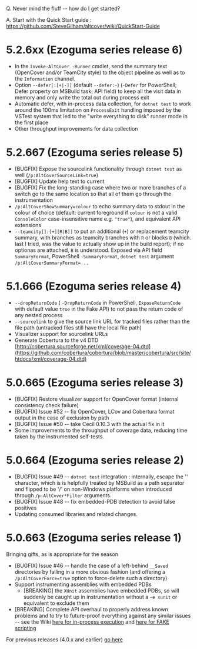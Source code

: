 Q. Never mind the fluff -- how do I get started?

A. Start with the Quick Start guide : https://github.com/SteveGilham/altcover/wiki/QuickStart-Guide

# 5.2.6xx (Ezoguma series release 6)
* In the `Invoke-AltCover -Runner` cmdlet, send the summary text (OpenCover and/or TeamCity style) to the object pipeline as well as to the `Information` channel.
* Option `--defer[:[+|-]]` (default `--defer:-`) (`-Defer` for PowerShell; Defer property on MSBuild task; API field) to keep all the visit data in memory and only write the total out during process exit
* Automatic defer, with in-process data collection, for `dotnet test` to work around the 100ms limitation on `ProcessExit` handling imposed by the VSTest system that led to the "write everything to disk" runner mode in the first place
* Other throughput improvements for data collection

# 5.2.667 (Ezoguma series release 5)
* [BUGFIX] Expose the sourcelink functionality through `dotnet test` as well (`/p:AltCoverSourceLink=true`)
* [BUGFIX] Update help text to current
* [BUGFIX] Fix the long-standing case where two or more branches of a switch go to the same location so that all of them go through the instrumentation
* `/p:AltCoverShowSummary=colour` to echo summary data to stdout in the colour of choice (default: current foreground if `colour` is not a valid `ConsoleColor` case-insensitive name e.g. `"true"`), and equivalent API extensions
* `--teamcity[]:[+][R|B]]` to put an additional (`+`) or replacement teamcity summary, with branches as teamcity branches with `R` or blocks `B` (which. last I tried, was the value to actually show up in the build report); if no optionas are attached, `B` is understood.  Exposed via API field `SummaryFormat`, PowerShell `-SummaryFormat`, `dotnet test` argument `/p:AltCoverSummaryFormat=...`

# 5.1.666 (Ezoguma series release 4)
* `--dropReturnCode` ( `-DropReturnCode` in PowerShell, `ExposeReturnCode` with default value `true` in the Fake API) to not pass the return code of any nested process
* `--sourcelink` to give the source link URL for tracked files rather than the file path (untracked files still have the local file path)
* Visualizer support for sourcelink URLs
* Generate Cobertura to the v4 DTD [http://cobertura.sourceforge.net/xml/coverage-04.dtd](https://github.com/cobertura/cobertura/blob/master/cobertura/src/site/htdocs/xml/coverage-04.dtd)

# 5.0.665 (Ezoguma series release 3)
* [BUGFIX] Restore visualizer support for OpenCover format (internal consistency check failure)
* [BUGFIX] Issue #52 -- fix OpenCover, LCov and Cobertura format output in the case of exclusion by path
* [BUGFIX] Issue #50 -- take Cecil 0.10.3 with the actual fix in it
* Some improvements to the throughput of coverage data, reducing time taken by the instrumented self-tests.

# 5.0.664 (Ezoguma series release 2)
* [BUGFIX] Issue #49 -- `dotnet test` integration : internally, escape the '\' character, which is  is helpfully treated by MSBuild as a path separator and flipped to be '/' on non-Windows platforms when introduced through `/p:AltCover*Filter` arguments.
* [BUGFIX] Issue #48 -- fix embedded-PDB detection to avoid false positives
* Updating consumed libraries and related changes.

# 5.0.663 (Ezoguma series release 1)
Bringing gifts, as is appropriate for the season
* [BUGFIX] Issue #46 -- handle the case of a left-behind `__Saved` directories by failing in a more obvious fashion (and offering a `/p:AltCoverForce=true` option to force-delete such a directory)
* Support instrumenting assemblies with embedded PDBs
  * [BREAKING] the `XUnit` assemblies have embedded PDBs, so will suddenly be caught up in instrumentation without a `-e xunit` or equivalent to exclude them
* [BREAKING] Complete API overhaul to properly address known problems and to try to future-proof everything against any similar issues -- see the Wiki [here for in-process execution](https://github.com/SteveGilham/altcover/wiki/The-AltCover-API,-plus-Fake-and-Cake-integration) and [here for FAKE scripting](https://github.com/SteveGilham/altcover/wiki/The-AltCover.Fake-package)

For previous releases (4.0.x and earlier) [go here](https://github.com/SteveGilham/altcover/blob/master/ReleaseNotes%20-%20Previously.md)